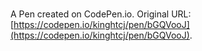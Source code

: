 # 

A Pen created on CodePen.io. Original URL: [https://codepen.io/kinghtcj/pen/bGQVooJ](https://codepen.io/kinghtcj/pen/bGQVooJ).

